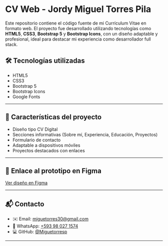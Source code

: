 # CV Web - Jordy Miguel Torres Pila

Este repositorio contiene el código fuente de mi Currículum Vitae en formato web. El proyecto fue desarrollado utilizando tecnologías como **HTML5**, **CSS3**, **Bootstrap 5** y **Bootstrap Icons**, con un diseño adaptable y profesional, ideal para destacar mi experiencia como desarrollador full stack.

## 🛠 Tecnologías utilizadas

- HTML5
- CSS3
- Bootstrap 5
- Bootstrap Icons
- Google Fonts

---

## 📄 Características del proyecto

- Diseño tipo CV Digital
- Secciones informativas (Sobre mí, Experiencia, Educación, Proyectos)
- Formulario de contacto
- Adaptable a dispositivos móviles
- Proyectos destacados con enlaces

---

## 🔗 Enlace al prototipo en Figma

[Ver diseño en Figma](https://www.figma.com/design/QlnBitHlsDy5JTKCiPThG6/Protafolio-Lab-3---Jordy-Miguel-Torres-Pila?node-id=0-1&m=dev&t=dSlBNiLUFAw5DCmc-1)

---

## 📬 Contacto

- ✉️ Email: [miguetorres30@gmail.com](mailto:miguetorres30@gmail.com)  
- 💬 WhatsApp: [+593 98 027 1574](https://wa.me/593980271574)  
- 💻 GitHub: [@Miguetorresp](https://github.com/Miguetorresp)

---
